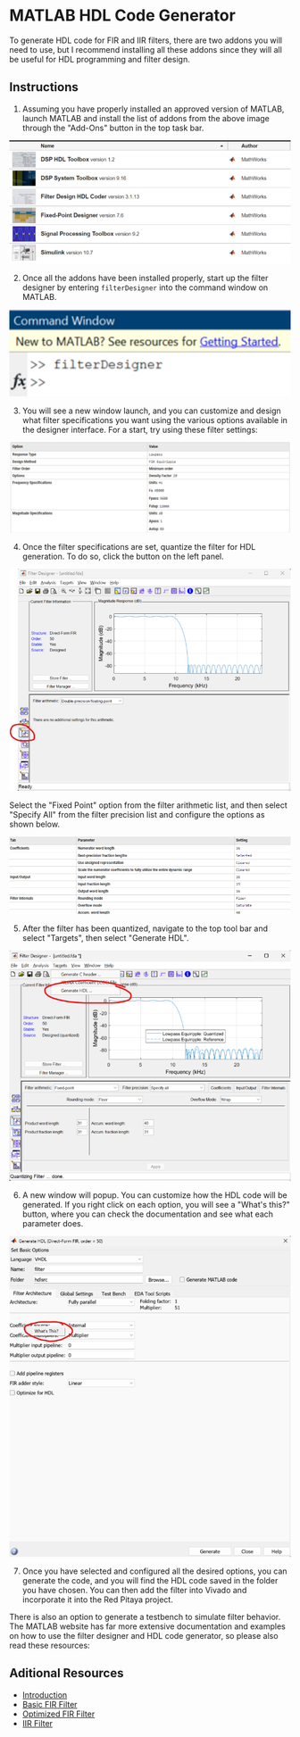 # MATLAB HDL Code Generator

To generate HDL code for FIR and IIR filters, there are two addons you will need to use, but I recommend installing all these addons since they will all be useful for HDL programming and filter design.

## Instructions

1. Assuming you have properly installed an approved version of MATLAB, launch MATLAB and install the list of addons from the above image through the "Add-Ons" button in the top task bar.

![Add-Ons Screenshot](assets/reqaddons.png)

2. Once all the addons have been installed properly, start up the filter designer by entering `filterDesigner` into the command window on MATLAB.

![Command Window](assets/commandwindow.png)

3. You will see a new window launch, and you can customize and design what filter specifications you want using the various options available in the designer interface. For a start, try using these filter settings:

![Filter Design](assets/filtersettings.png)

4. Once the filter specifications are set, quantize the filter for HDL generation. To do so, click the button on the left panel. 

![Quantize Filter](assets/sidebar.png)

Select the "Fixed Point" option from the filter arithmetic list, and then select "Specify All" from the filter precision list and configure the options as shown below.

![Options](assets/settings.png)

5. After the filter has been quantized, navigate to the top tool bar and select "Targets", then select "Generate HDL".

![Generate HDL](assets/generatehdl.png)

6. A new window will popup. You can customize how the HDL code will be generated. If you right click on each option, you will see a "What's this?" button, where you can check the documentation and see what each parameter does.

![HDL Options](assets/whatsthis.png)

7. Once you have selected and configured all the desired options, you can generate the code, and you will find the HDL code saved in the folder you have chosen. You can then add the filter into Vivado and incorporate it into the Red Pitaya project.

There is also an option to generate a testbench to simulate filter behavior. The MATLAB website has far more extensive documentation and examples on how to use the filter designer and HDL code generator, so please also read these resources:

## Aditional Resources
- [Introduction](https://www.mathworks.com/videos/introduction-to-filter-design-hdl-coder-68761.html)
- [Basic FIR Filter](https://www.mathworks.com/help/hdlfilter/basic-fir-filter.html)
- [Optimized FIR Filter](https://www.mathworks.com/help/hdlfilter/optimized-fir-filter.html)
- [IIR Filter](https://www.mathworks.com/help/hdlfilter/iir-filter.html)
